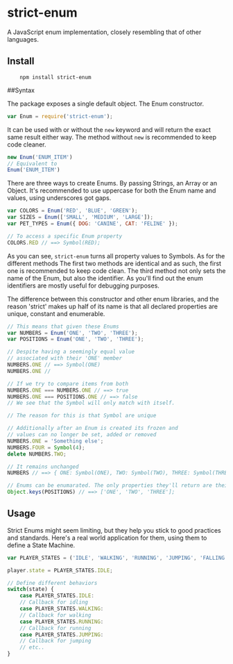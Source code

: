 # strict-enum
A JavaScript enum implementation, closely resembling that of other languages.

## Install

```
	npm install strict-enum
```

##Syntax

The package exposes a single default object. The Enum constructor.

```javascript
var Enum = require('strict-enum');
```
It can be used with or without the `new` keyword and will return the exact same result either way. The
method without `new` is recommended to keep code cleaner.

```javascript
new Enum('ENUM_ITEM')
// Equivalent to
Enum('ENUM_ITEM')
```
There are three ways to create Enums. By passing Strings, an Array or an Object. It's recommended to
use uppercase for both the Enum name and values, using underscores got gaps.

```javascript
var COLORS = Enum('RED', 'BLUE', 'GREEN');
var SIZES = Enum(['SMALL', 'MEDIUM', 'LARGE']);
var PET_TYPES = Enum({ DOG: 'CANINE', CAT: 'FELINE' });

// To access a specific Enum property
COLORS.RED // ==> Symbol(RED);
```
As you can see, `strict-enum` turns all property values to Symbols. As for the different methods
The first two methods are identical and as such, the first one is recommended to keep code clean.
The third method not only sets the name of the Enum, but also the identifier. As you'll find out
the enum identifiers are mostly useful for debugging purposes.

The difference between this constructor and other enum libraries, and the reason 'strict' makes up half of its name is that all declared properties are unique, constant and enumerable.

```javascript
// This means that given these Enums
var NUMBERS = Enum('ONE', 'TWO', 'THREE');
var POSITIONS = Enum('ONE', 'TWO', 'THREE');

// Despite having a seemingly equal value
// associated with their 'ONE' member
NUMBERS.ONE // ==> Symbol(ONE)
NUMBERS.ONE //

// If we try to compare items from both
NUMBERS.ONE === NUMBERS.ONE // ==> true
NUMBERS.ONE === POSITIONS.ONE // ==> false
// We see that the Symbol will only match with itself.

// The reason for this is that Symbol are unique

// Additionally after an Enum is created its frozen and
// values can no longer be set, added or removed
NUMBERS.ONE = 'Something else';
NUMBERS.FOUR = Symbol(4);
delete NUMBERS.TWO;

// It remains unchanged
NUMBERS // ==> { ONE: Symbol(ONE), TWO: Symbol(TWO), THREE: Symbol(THREE) }

// Enums can be enumarated. The only properties they'll return are their Enum members.
Object.keys(POSITIONS) // ==> ['ONE', 'TWO', 'THREE'];
```
## Usage

Strict Enums might seem limiting, but they help you stick to good practices and standards.
Here's a real world application for them, using them to define a State Machine.

```javascript
var PLAYER_STATES = ('IDLE', 'WALKING', 'RUNNING', 'JUMPING', 'FALLING', 'ATTACKING');

player.state = PLAYER_STATES.IDLE;

// Define different behaviors
switch(state) {
	case PLAYER_STATES.IDLE:
	// Callback for idling
	case PLAYER_STATES.WALKING:
	// Callback for walking
	case PLAYER_STATES.RUNNING:
	// Callback for running
	case PLAYER_STATES.JUMPING:
	// Callback for jumping
	// etc..
}
```